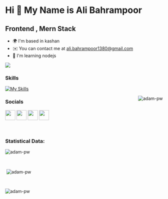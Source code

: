 Hi 👋 My Name is Ali Bahrampoor
===============================

Frontend , Mern Stack
---------------------

* 🌍  I'm based in kashan
* ✉️  You can contact me at [ali.bahrampoor1380@gmail.com](mailto:ali.bahrampoor1380@gmail.com)
* 🧠  I'm learning nodejs

<a href="https://www.github.com/alibahrampoor80" target="_blank" rel="noreferrer"><img
src="https://img.shields.io/github/followers/alibahrampoor80?logo=github&style=for-the-badge&color=0891b2&labelColor=1c1917" /></a>
### Skills


[![My Skills](https://skillicons.dev/icons?i=js,typescript,html,css,nodejs,express,nestjs,react,vue,vite,nextjs,bootstrap,tailwind,materialui,mysql,mongodb,redux,sass,webpack,babel,jquery,wordpress,xd,docker,git,github,postman,vitest,vscode)](https://skillicons.dev)
<br>



<p><img align="right" src="https://github.com/Adam-pw/Adam-pw/blob/main/animation_500_kxa883sd.gif" alt="adam-pw" /></p>


### Socials

<p align="left"> <a href="https://github.com/alibahrampoor80" target="_blank" rel="noreferrer"><img src="https://raw.githubusercontent.com/danielcranney/readme-generator/main/public/icons/socials/github-dark.svg" width="32" height="32" /></a> <a href="http://www.instagram.com/ali.bmp_" target="_blank" rel="noreferrer"><img src="https://raw.githubusercontent.com/danielcranney/readme-generator/main/public/icons/socials/instagram.svg" width="32" height="32" /></a> <a href="https://www.stackoverflow.com/users/17064375/ali-bahrampoor" target="_blank" rel="noreferrer"><img src="https://raw.githubusercontent.com/danielcranney/readme-generator/main/public/icons/socials/stackoverflow.svg" width="32" height="32" /></a> <a href="https://www.twitter.com/ali_bahrampoor_" target="_blank" rel="noreferrer"><img src="https://raw.githubusercontent.com/danielcranney/readme-generator/main/public/icons/socials/twitter.svg" width="32" height="32" /></a></p>



<br>

<h3>Statistical Data: </h3>
<p><img align="center"
    src="https://github-readme-stats.vercel.app/api/top-langs/?username=alibahrampoor80&show_icons=true&bg_color=30,0B60B0,D04848&title_color=fff&text_color=fff&count_private=true"
    alt="adam-pw" 
    bg_color=#808080/></p>

<br>

<p>&nbsp;<img align="center" src="https://github-readme-stats.vercel.app/api?username=alibahrampoor80&show_icons=true&bg_color=30,0B60B0,D04848&title_color=fff&text_color=fff&count_private=true"
    alt="adam-pw" /></p>

<br>

<p><img align="center" src="https://github-readme-streak-stats.herokuapp.com/?user=alibahrampoor80&theme=dark&background=0d1117&date_format=M%20j%5B%2C%20Y%5D" alt="adam-pw" /></p>
      
<p align="left"> <a href="https://twitter.com/" target="blank"><img
      src="https://img.shields.io/twitter/follow/?logo=twitter&style=for-the-badge" alt="" /></a> </p>
